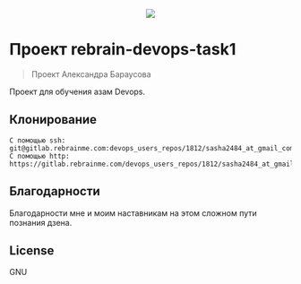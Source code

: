 <p align="center"><img src="https://media.giphy.com/media/119HtgTy0cDjK8/giphy.gif"></p>

# Проект rebrain-devops-task1

> Проект Александра Бараусова

Проект для обучения азам Devops. 

## Клонирование

```
С помощью ssh:
git@gitlab.rebrainme.com:devops_users_repos/1812/sasha2484_at_gmail_com.git
С помощью http:
https://gitlab.rebrainme.com/devops_users_repos/1812/sasha2484_at_gmail_com.git

```


## Благодарности

Благодарности мне и моим наставникам на этом сложном пути познания дзена.



## License

GNU

